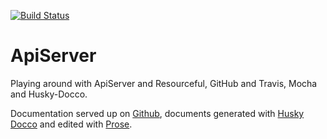 [![Build Status](https://secure.travis-ci.org/garbrand/ApiServer.png?branch=master)](http://travis-ci.org/garbrand/ApiServer)

# ApiServer

Playing around with ApiServer and Resourceful, GitHub and Travis, Mocha and Husky-Docco.

Documentation served up on [Github][gh], documents generated with [Husky Docco][hd] and edited with [Prose][pr].

[pr]: http://prose.io
[hd]: https://github.com/mbrevoort/docco-husky
[gh]: http://github.com